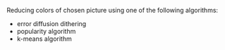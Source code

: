 Reducing colors of chosen picture using one of the following algorithms:

- error diffusion dithering
- popularity algorithm
- k-means algorithm
